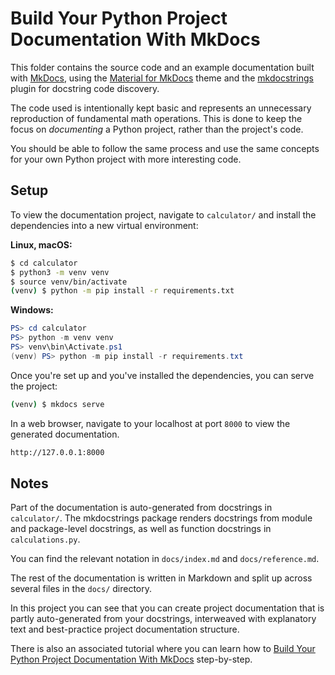 # Build Your Python Project Documentation With MkDocs

This folder contains the source code and an example documentation built with [MkDocs](https://www.mkdocs.org), using the [Material for MkDocs](https://github.com/squidfunk/mkdocs-material) theme and the [mkdocstrings](https://mkdocstrings.github.io) plugin for docstring code discovery.

The code used is intentionally kept basic and represents an unnecessary reproduction of fundamental math operations. This is done to keep the focus on _documenting_ a Python project, rather than the project's code.

You should be able to follow the same process and use the same concepts for your own Python project with more interesting code.

## Setup

To view the documentation project, navigate to `calculator/` and install the dependencies into a new virtual environment:

**Linux, macOS:**

```bash
$ cd calculator
$ python3 -m venv venv
$ source venv/bin/activate
(venv) $ python -m pip install -r requirements.txt
```

**Windows:**

```powershell
PS> cd calculator
PS> python -m venv venv
PS> venv\bin\Activate.ps1
(venv) PS> python -m pip install -r requirements.txt
```

Once you're set up and you've installed the dependencies, you can serve the project:

```bash
(venv) $ mkdocs serve
```

In a web browser, navigate to your localhost at port `8000` to view the generated documentation.

```bash
http://127.0.0.1:8000
```

## Notes

Part of the documentation is auto-generated from docstrings in `calculator/`. The mkdocstrings package renders docstrings from module and package-level docstrings, as well as function docstrings in `calculations.py`.

You can find the relevant notation in `docs/index.md` and `docs/reference.md`.

The rest of the documentation is written in Markdown and split up across several files in the `docs/` directory.

In this project you can see that you can create project documentation that is partly auto-generated from your docstrings, interweaved with explanatory text and best-practice project documentation structure.

There is also an associated tutorial where you can learn how to [Build Your Python Project Documentation With MkDocs](https://realpython.com/python-project-documentation-with-mkdocs) step-by-step.
